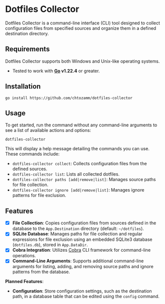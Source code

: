# Dotfiles Collector

Dotfiles Collector is a command-line interface (CLI) tool designed to collect configuration files from specified sources and organize them in a defined destination directory.

## Requirements

Dotfiles Collector supports both Windows and Unix-like operating systems.

- Tested to work with **[Go](https://go.dev/doc/install) v1.22.4** or greater.

## Installation

```shell
go install https://github.com/chtozamm/dotfiles-collector
```

## Usage

To get started, run the command without any command-line arguments to see a list of available actions and options:

```shell
dotfiles-collector
```

This will display a help message detailing the commands you can use. These commands include:

- `dotfiles-collector collect`: Collects configuration files from the defined sources.
- `dotfiles-collector list`: Lists all collected dotfiles.
- `dotfiles-collector paths [add|remove|list]`: Manages source paths for file collection.
- `dotfiles-collector ignore [add|remove|list]`: Manages ignore patterns for file exclusion.
<!--- `dotfiles-collector config`: Configures settings such as the destination path.-->

## Features

- [x] **File Collection**: Copies configuration files from sources defined in the database to the `App.Destination` directory (default: `~/dotfiles`).
- [x] **SQLite Database**: Manages paths for file collection and regular expressions for file exclusion using an embedded SQLite3 database (`dotfiles.db`), stored in `App.DataDir`.
- [x] **Cobra Integration**: Utilizes [Cobra](https://github.com/spf13/cobra) CLI framework for command-line operations.
- [x] **Command-Line Arguments**: Supports additional command-line arguments for listing, adding, and removing source paths and ignore patterns from the database.

**Planned Features**:
  - **Configuration**: Store configuration settings, such as the destination path, in a database table that can be edited using the `config` command.
  <!--- **Interactive mode**: Launch a user-friendly text-based user interface (TUI) when no command-line arguments are provided..-->
